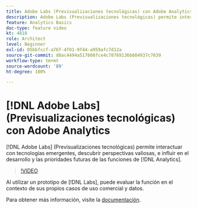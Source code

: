 ```yaml
---
title: Adobe Labs (Previsualizaciones tecnológicas) con Adobe Analytics
description: Adobe Labs (Previsualizaciones tecnológicas) permite interactuar con tecnologías emergentes, descubrir perspectivas valiosas, e influir en el desarrollo y las prioridades futuras de las funciones de Analytics.
feature: Analytics Basics
doc-type: feature video
kt: 4818
role: Architect
level: Beginner
exl-id: 05bbfccf-a76f-4f01-9f44-a959afc7d12a
source-git-commit: d8ac4494a517608fce4c78769136b684937c7639
workflow-type: tm+mt
source-wordcount: '89'
ht-degree: 100%

---
```


# [!DNL Adobe Labs] (Previsualizaciones tecnológicas) con Adobe Analytics

[!DNL Adobe Labs] (Previsualizaciones tecnológicas) permite interactuar con tecnologías emergentes, descubrir perspectivas valiosas, e influir en el desarrollo y las prioridades futuras de las funciones de [!DNL Analytics].

>[!VIDEO](https://video.tv.adobe.com/v/32841/?quality=12)

Al utilizar un prototipo de [!DNL Labs], puede evaluar la función en el contexto de sus propios casos de uso comercial y datos.

Para obtener más información, visite la [documentación](https://experienceleague.adobe.com/docs/analytics/analyze/tech-previews/overview.html?lang=es).
